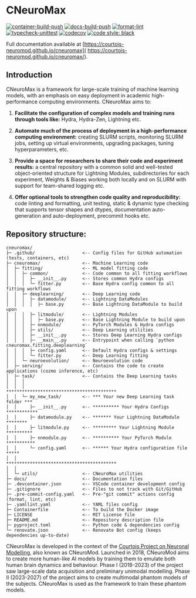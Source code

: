 # CNeuroMax

[![container-build-push](
    https://github.com/courtois-neuromod/cneuromax/actions/workflows/container-build-push.yaml/badge.svg)](
        https://github.com/courtois-neuromod/cneuromax/actions/workflows/container-build-push.yaml)
[![docs-build-push](
    https://github.com/courtois-neuromod/cneuromax/actions/workflows/docs-build-push.yaml/badge.svg)](
        https://github.com/courtois-neuromod/cneuromax/actions/workflows/docs-build-push.yaml)
[![format-lint](
    https://github.com/courtois-neuromod/cneuromax/actions/workflows/format-lint.yaml/badge.svg?event=push)](
        https://github.com/courtois-neuromod/cneuromax/actions/workflows/format-lint.yaml)
[![typecheck-unittest](
    https://github.com/courtois-neuromod/cneuromax/actions/workflows/typecheck-unittest.yaml/badge.svg?event=push)](
        https://github.com/courtois-neuromod/cneuromax/actions/workflows/typecheck-unittest.yaml)
[![codecov](
    https://codecov.io/gh/courtois-neuromod/cneuromax/branch/main/graph/badge.svg?token=AN8GLFP9CB)](
        https://codecov.io/gh/courtois-neuromod/cneuromax)
[![code style: black](
    https://img.shields.io/badge/code%20style-black-000000.svg)](
        https://github.com/psf/black)

Full documentation available at [https://courtois-neuromod.github.io/cneuromax](
    https://courtois-neuromod.github.io/cneuromax/).

<h2>Introduction</h2>

CNeuroMax is a framework for large-scale training of machine learning models,
with an emphasis on easy deployment in academic high-performance computing
environments. CNeuroMax aims to:

1. **Facilitate the configuration of complex models and training runs through
   tools like:** Hydra, Hydra-Zen, Lightning etc.

2. **Automate much of the process of deployment in a high-performance computing
   environment:** creating SLURM scripts, monitoring SLURM jobs, setting up
   virtual environments, upgrading packages, tuning hyperparameters, etc.

3. **Provide a space for researchers to share their code and experiment
   results:** a central repository with a common solid and well-tested
   object-oriented structure for Lightning Modules, subdirectories for each
   experiment, Weights & Biases working both locally and on SLURM with support
   for team-shared logging etc.

4. **Offer optional tools to strengthen code quality and reproducibility:**
   code linting and formatting, unit testing, static & dynamic type checking
   that supports tensor shapes and dtypes, documentation auto-generation and
   auto-deployment, precommit hooks etc.

<h2>Repository structure:</h1>

```
cneuromax/
├─ .github/                  <-- Config files for GitHub automation (tests, containers, etc)
├─ cneuromax/                <-- Machine Learning code
│  ├─ fitting/               <-- ML model fitting code
│  │  ├─ common/             <-- Code common to all fitting workflows
│  │  │  ├─ __init__.py      <-- Stores common Hydra configs
│  │  │  └─ fitter.py        <-- Base Hydra config common to all fitting workflows
│  │  ├─ deeplearning/       <-- Deep Learning code
│  │  │  ├─ datamodule/      <-- Lightning DataModules
│  │  │  │  ├─ base.py       <-- Base Lightning DataModule to build upon
│  │  │  ├─ litmodule/       <-- Lightning Modules
│  │  │  │  ├─ base.py       <-- Base Lightning Module to build upon
│  │  │  ├─ nnmodule/        <-- PyTorch Modules & Hydra configs
│  │  │  ├─ utils/           <-- Deep Learning utilities
│  │  │  ├─ __init__.py      <-- Stores Deep Learning Hydra configs
│  │  │  ├─ __main__.py      <-- Entrypoint when calling `python cneuromax.fitting.deeplearning`
│  │  │  ├─ config.yaml      <-- Default Hydra configs & settings
│  │  │  └─ fitter.py        <-- Deep Learning fitting
│  │  └─ neuroevolution/     <-- Neuroevolution code
│  ├─ serving/               <-- Contains the code to create applications (cozmo inference, etc)
│  ├─ task/                  <-- Contains the Deep Learning tasks
│  │  │
│  │  │                          ******************************************
│  │  └─ my_new_task/        <-- *** Your new Deep Learning task folder ***
│  │     ├─ __init__.py      <-- ********** Your Hydra Configs ************
│  │     ├─ datamodule.py    <-- ******* Your Lightning DataModule ********
│  │     ├─ litmodule.py     <-- ********* Your Lightning Module **********
│  │     ├─ nnmodule.py      <-- ********** Your PyTorch Module ***********
│  │     └─ config.yaml      <-- ****** Your Hydra configuration file *****
│  │                             ******************************************
│  │
│  └─ utils/                 <-- CNeuroMax utilities
├─ docs/                     <-- Documentation files
├─ .devcontainer.json        <-- VSCode container development config
├─ .gitignore                <-- Files to not track with Git/GitHub
├─ .pre-commit-config.yaml   <-- Pre-"git commit" actions config (format, lint, etc)
├─ .yamllint.yaml            <-- YAML files config
├─ Containerfile             <-- To build the Docker image
├─ LICENSE                   <-- MIT License file
├─ README.md                 <-- Repository description file
├─ pyproject.toml            <-- Python code & dependencies config
└─ renovate.json             <-- Renovate Bot config (keeps dependencies up-to-date)
```

CNeuroMax is developed in the context of the
[Courtois Project on Neuronal Modelling](https://cneuromod.ca), also known as
CNeuroMod. Launched in 2018, CNeuroMod aims to create more human-like AI models
by training them to emulate both human brain dynamics and behaviour. Phase I
(2018-2023) of the project saw large-scale data acquisition and preliminary
unimodal modelling. Phase II (2023-2027) of the project aims to create
multimodal phantom models of the subjects. CNeuroMax is used as the framework
to train these phantom models.
